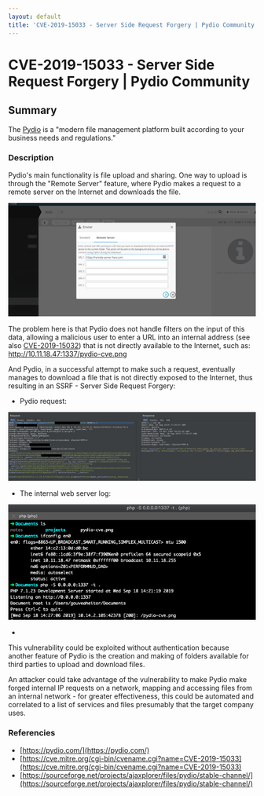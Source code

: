 ```yaml
---
layout: default
title: 'CVE-2019-15033 - Server Side Request Forgery | Pydio Community' 
---
```


# CVE-2019-15033 - Server Side Request Forgery | Pydio Community

## Summary

The [Pydio](https://pydio.com/) is a "modern file management platform built according to your business needs and regulations." 


### Description

Pydio's main functionality is file upload and sharing. One way to upload is through the "Remote Server" feature, where Pydio makes a request to a remote server on the Internet and downloads the file.

![Image](/images/pydio-research/pydio-cve-1.png)

The problem here is that Pydio does not handle filters on the input of this data, allowing a malicious user to enter a URL into an internal address (see also [CVE-2019-15032](/2019/09/17/CVE-2019-15032)) that is not directly available to the Internet, such as: http://10.11.18.47:1337/pydio-cve.png

And Pydio, in a successful attempt to make such a request, eventually manages to download a file that is not directly exposed to the Internet, thus resulting in an SSRF - Server Side Request Forgery:

- Pydio request:

![Image](/images/pydio-research/pydio-cve-4.png)

- The internal web server log:

![Image](/images/pydio-research/pydio-cve-5.png)

-

This vulnerability could be exploited without authentication because another feature of Pydio is the creation and making of folders available for third parties to upload and download files.

An attacker could take advantage of the vulnerability to make Pydio make forged internal IP requests on a network, mapping and accessing files from an internal network - for greater effectiveness, this could be automated and correlated to a list of services and files presumably that the target company uses.

### Referencies

- [https://pydio.com/](https://pydio.com/)
- [https://cve.mitre.org/cgi-bin/cvename.cgi?name=CVE-2019-15033](https://cve.mitre.org/cgi-bin/cvename.cgi?name=CVE-2019-15033)
- [https://sourceforge.net/projects/ajaxplorer/files/pydio/stable-channel/](https://sourceforge.net/projects/ajaxplorer/files/pydio/stable-channel/)